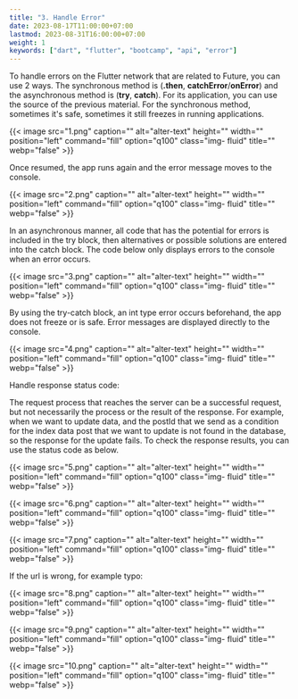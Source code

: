 ```yaml
---
title: "3. Handle Error"
date: 2023-08-17T11:00:00+07:00
lastmod: 2023-08-31T16:00:00+07:00
weight: 1
keywords: ["dart", "flutter", "bootcamp", "api", "error"]
---
```


To handle errors on the Flutter network that are related to Future, you can use 2 ways. The synchronous method is (**.then**, **catchError**/**onError**) and the asynchronous method is (**try**, **catch**). For its application, you can use the source of the previous material. For the synchronous method, sometimes it's safe, sometimes it still freezes in running applications.

{{< image src="1.png" caption="" alt="alter-text" height="" width="" position="left" command="fill" option="q100" class="img- fluid" title="" webp="false" >}}

Once resumed, the app runs again and the error message moves to the console.

{{< image src="2.png" caption="" alt="alter-text" height="" width="" position="left" command="fill" option="q100" class="img- fluid" title="" webp="false" >}}

In an asynchronous manner, all code that has the potential for errors is included in the try block, then alternatives or possible solutions are entered into the catch block. The code below only displays errors to the console when an error occurs.

{{< image src="3.png" caption="" alt="alter-text" height="" width="" position="left" command="fill" option="q100" class="img- fluid" title="" webp="false" >}}

By using the try-catch block, an int type error occurs beforehand, the app does not freeze or is safe. Error messages are displayed directly to the console.

{{< image src="4.png" caption="" alt="alter-text" height="" width="" position="left" command="fill" option="q100" class="img- fluid" title="" webp="false" >}}

Handle response status code:

The request process that reaches the server can be a successful request, but not necessarily the process or the result of the response. For example, when we want to update data, and the postId that we send as a condition for the index data post that we want to update is not found in the database, so the response for the update fails. To check the response results, you can use the status code as below.

{{< image src="5.png" caption="" alt="alter-text" height="" width="" position="left" command="fill" option="q100" class="img- fluid" title="" webp="false" >}}

{{< image src="6.png" caption="" alt="alter-text" height="" width="" position="left" command="fill" option="q100" class="img- fluid" title="" webp="false" >}}

{{< image src="7.png" caption="" alt="alter-text" height="" width="" position="left" command="fill" option="q100" class="img- fluid" title="" webp="false" >}}

If the url is wrong, for example typo:

{{< image src="8.png" caption="" alt="alter-text" height="" width="" position="left" command="fill" option="q100" class="img- fluid" title="" webp="false" >}}

{{< image src="9.png" caption="" alt="alter-text" height="" width="" position="left" command="fill" option="q100" class="img- fluid" title="" webp="false" >}}

{{< image src="10.png" caption="" alt="alter-text" height="" width="" position="left" command="fill" option="q100" class="img- fluid" title="" webp="false" >}}

<br>
